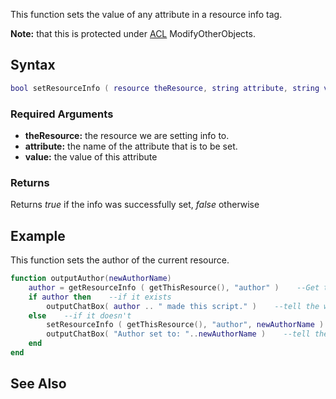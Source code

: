 This function sets the value of any attribute in a resource info tag.

**Note:** that this is protected under [ACL](/ACL.md "wikilink") ModifyOtherObjects.

Syntax
------

``` lua
bool setResourceInfo ( resource theResource, string attribute, string value ) 
```

### Required Arguments

-   **theResource:** the resource we are setting info to.
-   **attribute:** the name of the attribute that is to be set.
-   **value:** the value of this attribute

### Returns

Returns *true* if the info was successfully set, *false* otherwise

Example
-------

This function sets the author of the current resource.

``` lua
function outputAuthor(newAuthorName)
    author = getResourceInfo ( getThisResource(), "author" )    --Get the authors name
    if author then    --if it exists
        outputChatBox( author .. " made this script." )    --tell the world his name
    else    --if it doesn't
        setResourceInfo ( getThisResource(), "author", newAuthorName )
        outputChatBox( "Author set to: "..newAuthorName )    --tell them that it was set
    end
end
```

See Also
--------
